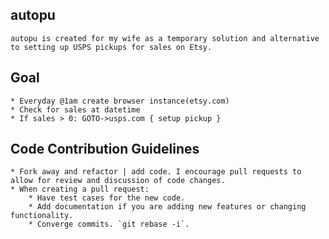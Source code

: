 ## autopu
	autopu is created for my wife as a temporary solution and alternative to setting up USPS pickups for sales on Etsy.

## Goal
	* Everyday @1am create browser instance(etsy.com)
	* Check for sales at datetime
	* If sales > 0: GOTO->usps.com { setup pickup }
	

## Code Contribution Guidelines
    * Fork away and refactor | add code. I encourage pull requests to allow for review and discussion of code changes.
    * When creating a pull request:
        * Have test cases for the new code.
        * Add documentation if you are adding new features or changing functionality.
        * Converge commits. `git rebase -i`.
